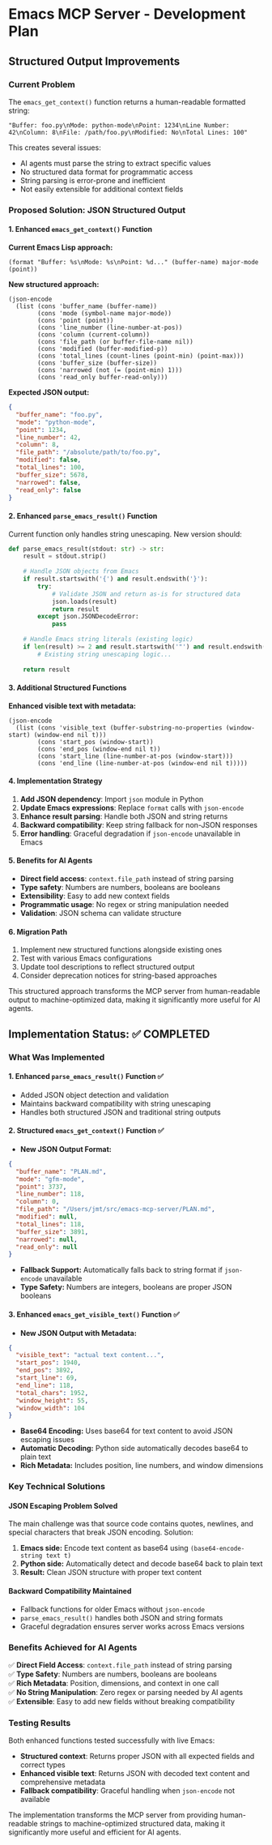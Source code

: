 # Emacs MCP Server - Development Plan

## Structured Output Improvements

### Current Problem
The `emacs_get_context()` function returns a human-readable formatted string:
```
"Buffer: foo.py\nMode: python-mode\nPoint: 1234\nLine Number: 42\nColumn: 8\nFile: /path/foo.py\nModified: No\nTotal Lines: 100"
```

This creates several issues:
- AI agents must parse the string to extract specific values
- No structured data format for programmatic access
- String parsing is error-prone and inefficient
- Not easily extensible for additional context fields

### Proposed Solution: JSON Structured Output

#### 1. Enhanced `emacs_get_context()` Function

**Current Emacs Lisp approach:**
```elisp
(format "Buffer: %s\nMode: %s\nPoint: %d..." (buffer-name) major-mode (point))
```

**New structured approach:**
```elisp
(json-encode 
  (list (cons 'buffer_name (buffer-name))
        (cons 'mode (symbol-name major-mode))
        (cons 'point (point))
        (cons 'line_number (line-number-at-pos))
        (cons 'column (current-column))
        (cons 'file_path (or buffer-file-name nil))
        (cons 'modified (buffer-modified-p))
        (cons 'total_lines (count-lines (point-min) (point-max)))
        (cons 'buffer_size (buffer-size))
        (cons 'narrowed (not (= (point-min) 1)))
        (cons 'read_only buffer-read-only)))
```

**Expected JSON output:**
```json
{
  "buffer_name": "foo.py",
  "mode": "python-mode",
  "point": 1234,
  "line_number": 42,
  "column": 8,
  "file_path": "/absolute/path/to/foo.py",
  "modified": false,
  "total_lines": 100,
  "buffer_size": 5678,
  "narrowed": false,
  "read_only": false
}
```

#### 2. Enhanced `parse_emacs_result()` Function

Current function only handles string unescaping. New version should:

```python
def parse_emacs_result(stdout: str) -> str:
    result = stdout.strip()
    
    # Handle JSON objects from Emacs
    if result.startswith('{') and result.endswith('}'):
        try:
            # Validate JSON and return as-is for structured data
            json.loads(result)
            return result
        except json.JSONDecodeError:
            pass
    
    # Handle Emacs string literals (existing logic)
    if len(result) >= 2 and result.startswith('"') and result.endswith('"'):
        # Existing string unescaping logic...
        
    return result
```

#### 3. Additional Structured Functions

**Enhanced visible text with metadata:**
```elisp
(json-encode 
  (list (cons 'visible_text (buffer-substring-no-properties (window-start) (window-end nil t)))
        (cons 'start_pos (window-start))
        (cons 'end_pos (window-end nil t))
        (cons 'start_line (line-number-at-pos (window-start)))
        (cons 'end_line (line-number-at-pos (window-end nil t)))))
```

#### 4. Implementation Strategy

1. **Add JSON dependency**: Import `json` module in Python
2. **Update Emacs expressions**: Replace `format` calls with `json-encode`
3. **Enhance result parsing**: Handle both JSON and string returns
4. **Backward compatibility**: Keep string fallback for non-JSON responses
5. **Error handling**: Graceful degradation if `json-encode` unavailable in Emacs

#### 5. Benefits for AI Agents

- **Direct field access**: `context.file_path` instead of string parsing
- **Type safety**: Numbers are numbers, booleans are booleans
- **Extensibility**: Easy to add new context fields
- **Programmatic usage**: No regex or string manipulation needed
- **Validation**: JSON schema can validate structure

#### 6. Migration Path

1. Implement new structured functions alongside existing ones
2. Test with various Emacs configurations
3. Update tool descriptions to reflect structured output
4. Consider deprecation notices for string-based approaches

This structured approach transforms the MCP server from human-readable output to machine-optimized data, making it significantly more useful for AI agents.

## Implementation Status: ✅ COMPLETED

### What Was Implemented

#### 1. Enhanced `parse_emacs_result()` Function ✅
- Added JSON object detection and validation
- Maintains backward compatibility with string unescaping
- Handles both structured JSON and traditional string outputs

#### 2. Structured `emacs_get_context()` Function ✅
- **New JSON Output Format:**
```json
{
  "buffer_name": "PLAN.md",
  "mode": "gfm-mode", 
  "point": 3737,
  "line_number": 118,
  "column": 0,
  "file_path": "/Users/jmt/src/emacs-mcp-server/PLAN.md",
  "modified": null,
  "total_lines": 118,
  "buffer_size": 3891,
  "narrowed": null,
  "read_only": null
}
```
- **Fallback Support:** Automatically falls back to string format if `json-encode` unavailable
- **Type Safety:** Numbers are integers, booleans are proper JSON booleans

#### 3. Enhanced `emacs_get_visible_text()` Function ✅
- **New JSON Output with Metadata:**
```json
{
  "visible_text": "actual text content...",
  "start_pos": 1940,
  "end_pos": 3892,
  "start_line": 69,
  "end_line": 118,
  "total_chars": 1952,
  "window_height": 55,
  "window_width": 104
}
```
- **Base64 Encoding:** Uses base64 for text content to avoid JSON escaping issues
- **Automatic Decoding:** Python side automatically decodes base64 to plain text
- **Rich Metadata:** Includes position, line numbers, and window dimensions

### Key Technical Solutions

#### JSON Escaping Problem Solved
The main challenge was that source code contains quotes, newlines, and special characters that break JSON encoding. Solution:
1. **Emacs side:** Encode text content as base64 using `(base64-encode-string text t)`
2. **Python side:** Automatically detect and decode base64 back to plain text
3. **Result:** Clean JSON structure with proper text content

#### Backward Compatibility Maintained
- Fallback functions for older Emacs without `json-encode`
- `parse_emacs_result()` handles both JSON and string formats
- Graceful degradation ensures server works across Emacs versions

### Benefits Achieved for AI Agents

✅ **Direct Field Access**: `context.file_path` instead of string parsing  
✅ **Type Safety**: Numbers are numbers, booleans are booleans  
✅ **Rich Metadata**: Position, dimensions, and context in one call  
✅ **No String Manipulation**: Zero regex or parsing needed by AI agents  
✅ **Extensible**: Easy to add new fields without breaking compatibility  

### Testing Results

Both enhanced functions tested successfully with live Emacs:
- **Structured context**: Returns proper JSON with all expected fields and correct types
- **Enhanced visible text**: Returns JSON with decoded text content and comprehensive metadata
- **Fallback compatibility**: Graceful handling when `json-encode` not available

The implementation transforms the MCP server from providing human-readable strings to machine-optimized structured data, making it significantly more useful and efficient for AI agents.